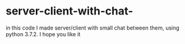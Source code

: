 # server-client-with-chat-
in this code I made server/client with small chat between them, using python 3.7.2. I hope you like it 
